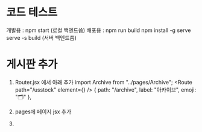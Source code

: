 # 코드 테스트
개발용 : npm start (로컬 백엔드씀)
배포용 : npm run build 
        npm install -g serve
        serve -s build
(서버 백엔드씀)

# 게시판 추가
1. Router.jsx 에서 아래 추가
import Archive from "../pages/Archive";
<Route path="/usstock" element={<UsStock />} />
{ path: "/archive", label: "아카이브", emoji: "🗂️" },

2. pages에 페이지 jsx 추가
3. 